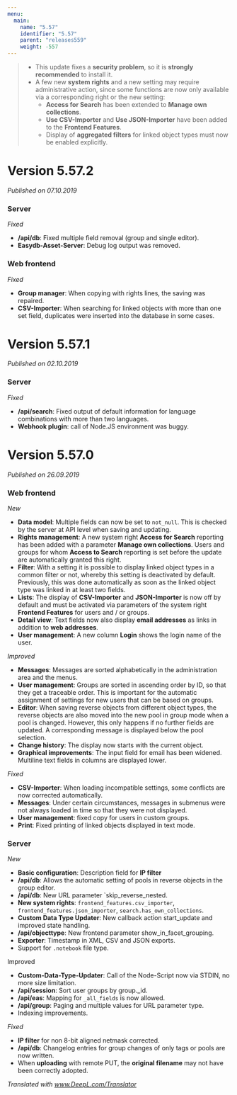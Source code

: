 ```yaml
---
menu:
  main:
    name: "5.57"
    identifier: "5.57"
    parent: "releases559"
    weight: -557
---
```

> * This update fixes a **security problem**, so it is **strongly recommended** to install it.
>* A few new **system rights** and a new setting may require administrative action, since some functions are now only available via a corresponding right or the new setting:
>   * **Access for Search** has been extended to **Manage own collections**.
>   * **Use CSV-Importer** and **Use JSON-Importer** have been added to the **Frontend Features**.
>   * Display of **aggregated filters** for linked object types must now be enabled explicitly.

# Version 5.57.2

*Published on 07.10.2019*

### Server

*Fixed*

- **/api/db**: Fixed multiple field removal (group and single editor).
- **Easydb-Asset-Server**: Debug log output was removed.

### Web frontend

*Fixed*

- **Group manager**: When copying with rights lines, the saving was repaired. 
- **CSV-Importer**: When searching for linked objects with more than one set field, duplicates were inserted into the database in some cases. 

# Version 5.57.1

*Published on 02.10.2019*

### Server

*Fixed*

- **/api/search**: Fixed output of default information for language combinations with more than two languages.
- **Webhook plugin**: call of Node.JS environment was buggy. 

# Version 5.57.0

*Published on 26.09.2019*

### Web frontend

*New*

- **Data model**: Multiple fields can now be set to `not_null`. This is checked by the server at API level when saving and updating.
- **Rights management**: A new system right **Access for Search** reporting has been added with a parameter **Manage own collections**. Users and groups for whom **Access to Search** reporting is set before the update are automatically granted this right.
- **Filter**: With a setting it is possible to display linked object types in a common filter or not, whereby this setting is deactivated by default. Previously, this was done automatically as soon as the linked object type was linked in at least two fields.
- **Lists**: The display of **CSV-Importer** and **JSON-Importer** is now off by default and must be activated via parameters of the system right **Frontend Features** for users and / or groups.
- **Detail view**: Text fields now also display **email addresses** as links in addition to **web addresses**.
- **User management**: A new column **Login** shows the login name of the user.

*Improved*

- **Messages**: Messages are sorted alphabetically in the administration area and the menus.
- **User management**: Groups are sorted in ascending order by ID, so that they get a traceable order. This is important for the automatic assignment of settings for new users that can be based on groups.
- **Editor**: When saving reverse objects from different object types, the reverse objects are also moved into the new pool in group mode when a pool is changed. However, this only happens if no further fields are updated. A corresponding message is displayed below the pool selection.
- **Change history**: The display now starts with the current object.
- **Graphical improvements**: The input field for email has been widened. Multiline text fields in columns are displayed lower. 

*Fixed*

- **CSV-Importer**: When loading incompatible settings, some conflicts are now corrected automatically.
- **Messages**: Under certain circumstances, messages in submenus were not always loaded in time so that they were not displayed.
- **User management**: fixed copy for users in custom groups.
- **Print**: Fixed printing of linked objects displayed in text mode.

### Server

*New*

- **Basic configuration**: Description field for **IP filter**
- **/api/db**: Allows the automatic setting of pools in reverse objects in the group editor.
- **/api/db**: New URL parameter `skip_reverse_nested.
- **New system rights**: `frontend_features.csv_importer`, `frontend_features.json_importer`, `search.has_own_collections`.
- **Custom Data Type Updater**: New callback action start_update and improved state handling.
- **/api/objecttype**: New frontend parameter show_in_facet_grouping.
- **Exporter**: Timestamp in XML, CSV and JSON exports.
- Support for `.notebook` file type.

Improved

- **Custom-Data-Type-Updater**: Call of the Node-Script now via STDIN, no more size limitation.
- **/api/session**: Sort user groups by group._id.
- **/api/eas**: Mapping for `_all_fields` is now allowed.
- **/api/group**: Paging and multiple values for URL parameter type.
- Indexing improvements.

*Fixed*

- **IP filter** for non 8-bit aligned netmask corrected.
- **/api/db**: Changelog entries for group changes of only tags or pools are now written.
- When **uploading** with remote PUT, the **original filename** may not have been correctly adopted.

*Translated with www.DeepL.com/Translator*

